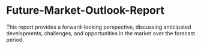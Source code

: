 # Future-Market-Outlook-Report
This report provides a forward-looking perspective, discussing anticipated developments, challenges, and opportunities in the market over the forecast period.
